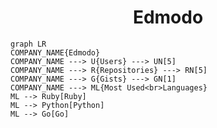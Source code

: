 <h1 align="center">Edmodo</h1>

```mermaid
graph LR
COMPANY_NAME{Edmodo}
COMPANY_NAME ---> U{Users} ---> UN[5]
COMPANY_NAME ---> R{Repositories} ---> RN[5]
COMPANY_NAME ---> G{Gists} ---> GN[1]
COMPANY_NAME ---> ML{Most Used<br>Languages}
ML --> Ruby[Ruby]
ML --> Python[Python]
ML --> Go[Go]
```
